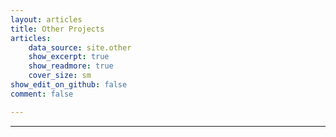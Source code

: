 ```yaml
---
layout: articles
title: Other Projects
articles:
    data_source: site.other
    show_excerpt: true
    show_readmore: true
    cover_size: sm
show_edit_on_github: false
comment: false

---
```

<div class="article__content" markdown="1">

---

</div>